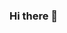 ### Hi there 👋
<!--
**ivanilsonfelix/ivanilsonfelix** is a ✨ _special_ ✨ repository because its `README.md` (this file) appears on your GitHub profile.
# IVANILSON FELIX DE LIMA
Here are some ideas to get you started:

- #🔭Tenho 47 anos sou casado e moro em Santo Andre 
- ’m currently learning ..
- 👯 I’m looking to collaborate on ...
- 🤔 I’m looking for help with ...
- 💬 Ask me about ...
- 📫 How to reach me: ...
- 😄 Pronouns: ...
- ⚡ Fun fact: ...
-->
